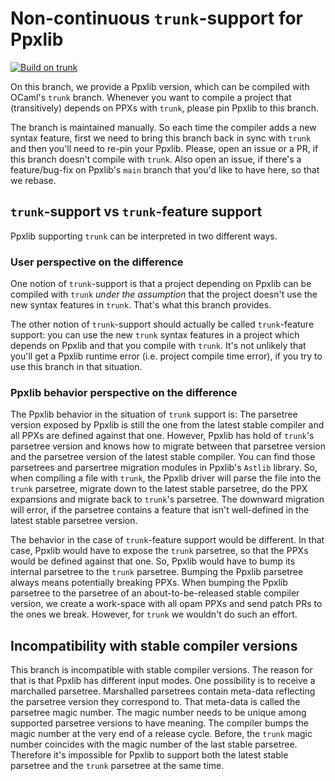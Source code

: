 # Non-continuous `trunk`-support for Ppxlib

[![Build on `trunk`](https://github.com/ocaml-ppx/ppxlib/actions/workflows/build.yml/badge.svg?branch=trunk-support)](https://github.com/ocaml-ppx/ppxlib/actions/workflows/build.yml)

On this branch, we provide a Ppxlib version, which can be compiled with
OCaml's `trunk` branch. Whenever you want to compile a project that
(transitively) depends on PPXs with `trunk`, please pin Ppxlib to
this branch.

The branch is maintained manually. So each time the compiler adds a new
syntax feature, first we need to bring this branch back in sync with
`trunk` and then you'll need to re-pin your Ppxlib. Please, open an
issue or a PR, if this branch doesn't compile with `trunk`. Also open
an issue, if there's a feature/bug-fix on Ppxlib's `main` branch that
you'd like to have here, so that we rebase.

## `trunk`-support vs `trunk`-feature support

Ppxlib supporting `trunk` can be interpreted in two different ways.

### User perspective on the difference

One notion of `trunk`-support is that a project depending on Ppxlib can
be compiled with `trunk` _under the assumption_ that the project
doesn't use the new syntax features in `trunk`. That's what this branch
provides.

The other notion of `trunk`-support should actually be called
`trunk`-feature support: you can use the new `trunk` syntax features
in a project which depends on Ppxlib and that you compile with `trunk`.
It's not unlikely that you'll get a Ppxlib runtime error (i.e. project
compile time error), if you try to use this branch in that situation.

### Ppxlib behavior perspective on the difference

The Ppxlib behavior in the situation of `trunk` support is: The parsetree
version exposed by Ppxlib is still the one from the latest stable compiler
and all PPXs are defined against that one. However, Ppxlib has hold of
`trunk`'s parsetree version and knows how to migrate between that
parsetree version and the parsetree version of the latest stable compiler.
You can find those parsetrees and parsertree migration modules in Ppxlib's
`Astlib` library. So, when compiling a file with `trunk`, the Ppxlib driver
will parse the file into the `trunk` parsetree, migrate down to the latest
stable parsetree, do the PPX expansions and migrate back to `trunk`'s
parsetree. The downward migration will error, if the parsetree contains a
feature that isn't well-defined in the latest stable parsetree version.

The behavior in the case of `trunk`-feature support would be different.
In that case, Ppxlib would have to expose the `trunk` parsetree, so that
the PPXs would be defined against that one. So, Ppxlib would have to bump
its internal parsetree to the `trunk` parsetree. Bumping the Ppxlib parsetree
always means potentially breaking PPXs. When bumping the Ppxlib parsetree
to the parsetree of an about-to-be-released stable compiler version, we
create a work-space with all opam PPXs and send patch PRs to the ones we
break. However, for `trunk` we wouldn't do such an effort.

## Incompatibility with stable compiler versions

This branch is incompatible with stable compiler versions. The reason
for that is that Ppxlib has different input modes. One possibility is
to receive a marchalled parsetree. Marshalled parsetrees contain meta-data
reflecting the parsetree version they correspond to. That meta-data is
called the parsetree magic number. The magic number needs to be unique
among supported parsetree versions to have meaning. The compiler bumps
the magic number at the very end of a release cycle. Before, the `trunk`
magic number coincides with the magic number of the last stable parsetree.
Therefore it's impossible for Ppxlib to support both the latest stable
parsetree and the `trunk` parsetree at the same time.

